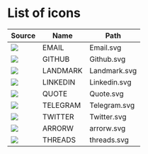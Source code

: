 # List of icons
| Source | Name | Path |
|---|---|---|
|  ![](/../icons/Email.svg) | EMAIL | Email.svg |
|  ![](/../icons/Github.svg) | GITHUB | Github.svg |
|  ![](/../icons/Landmark.svg) | LANDMARK | Landmark.svg |
|  ![](/../icons/Linkedin.svg) | LINKEDIN | Linkedin.svg |
|  ![](/../icons/Quote.svg) | QUOTE | Quote.svg |
|  ![](/../icons/Telegram.svg) | TELEGRAM | Telegram.svg |
|  ![](/../icons/Twitter.svg) | TWITTER | Twitter.svg |
|  ![](/../icons/arrorw.svg) | ARRORW | arrorw.svg |
|  ![](/../icons/threads.svg) | THREADS | threads.svg |